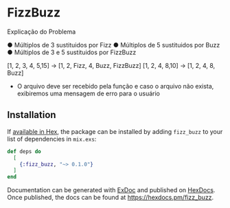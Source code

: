 # FizzBuzz

Explicação do Problema

● Múltiplos de 3 sustituidos por Fizz
● Múltiplos de 5 sustituidos por Buzz
● Múltiplos de 3 e 5 sustituidos por FizzBuzz

[1, 2, 3, 4, 5,15] -> [1, 2, Fizz, 4, Buzz, FizzBuzz]
[1, 2, 4, 8,10] -> [1, 2, 4, 8, Buzz]

- O arquivo deve ser recebido pela função e caso o arquivo não exista, exibiremos uma mensagem de erro
  para o usuário

## Installation

If [available in Hex](https://hex.pm/docs/publish), the package can be installed
by adding `fizz_buzz` to your list of dependencies in `mix.exs`:

```elixir
def deps do
  [
    {:fizz_buzz, "~> 0.1.0"}
  ]
end
```

Documentation can be generated with [ExDoc](https://github.com/elixir-lang/ex_doc)
and published on [HexDocs](https://hexdocs.pm). Once published, the docs can
be found at <https://hexdocs.pm/fizz_buzz>.

